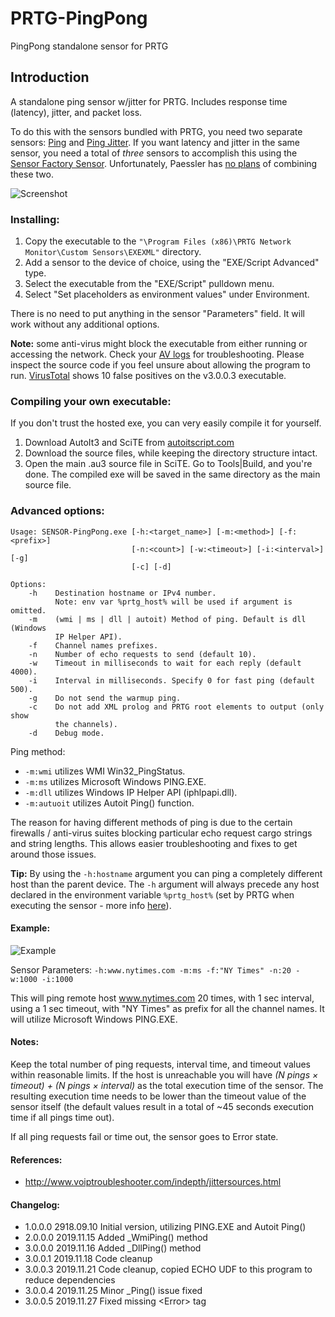 # PRTG-PingPong

PingPong standalone sensor for PRTG

## Introduction

A standalone ping sensor w/jitter for PRTG. Includes response time (latency), jitter, and packet loss.

To do this with the sensors bundled with PRTG, you need two separate sensors: [Ping](https://www.paessler.com/manuals/prtg/ping_sensor) and [Ping Jitter](https://www.paessler.com/manuals/prtg/ping_jitter_sensor). If you want latency and jitter in the same sensor, you need a total of *three* sensors to accomplish this using the [Sensor Factory Sensor](https://www.paessler.com/manuals/prtg/sensor_factory_sensor). Unfortunately, Paessler has [no plans](https://kb.paessler.com/en/topic/60679-ping-jitter-as-additional-channel-in-ping-sensor) of combining these two.

![Screenshot](https://i.imgur.com/4wN1mPQ.png)

### Installing:

1. Copy the executable to the `"\Program Files (x86)\PRTG Network Monitor\Custom Sensors\EXEXML"`  directory.
2. Add a sensor to the device of choice, using the "EXE/Script Advanced" type.
3. Select the executable from the "EXE/Script" pulldown menu.
4. Select "Set placeholders as environment values" under Environment.

There is no need to put anything in the sensor "Parameters" field. It will work without any additional options.

**Note:** some anti-virus might block the executable from either running or accessing the network. Check your [AV logs](https://i.imgur.com/UG5mFNA.png) for troubleshooting. Please inspect the source code if you feel unsure about allowing the program to run. [VirusTotal](https://www.virustotal.com/gui/file/228450fea535f5f6ee049e808c4b681b21a51863f36b2c2f31030e574bdf1d97/detection) shows 10 false positives on the v3.0.0.3 executable.  


### Compiling your own executable:
If you don't trust the hosted exe, you can very easily compile it for yourself.
1. Download AutoIt3 and SciTE from [autoitscript.com](https://www.autoitscript.com/site/autoit/downloads/)
2. Download the source files, while keeping the directory structure intact.
3. Open the main .au3 source file in SciTE. Go to Tools|Build, and you're done. The compiled exe will be saved in the same directory as the main source file.

### Advanced options:

```
Usage: SENSOR-PingPong.exe [-h:<target_name>] [-m:<method>] [-f:<prefix>]
                           [-n:<count>] [-w:<timeout>] [-i:<interval>] [-g]
                           [-c] [-d]

Options:
    -h    Destination hostname or IPv4 number.
          Note: env var %prtg_host% will be used if argument is omitted.
    -m    (wmi | ms | dll | autoit) Method of ping. Default is dll (Windows
          IP Helper API).
    -f    Channel names prefixes.
    -n    Number of echo requests to send (default 10).
    -w    Timeout in milliseconds to wait for each reply (default 4000).
    -i    Interval in milliseconds. Specify 0 for fast ping (default 500).
    -g    Do not send the warmup ping.
    -c    Do not add XML prolog and PRTG root elements to output (only show
          the channels).
    -d    Debug mode.
```

Ping method:
* `-m:wmi` utilizes WMI Win32_PingStatus.
* `-m:ms` utilizes Microsoft Windows PING.EXE.
* `-m:dll` utilizes Windows IP Helper API (iphlpapi.dll).
* `-m:autuoit` utilizes Autoit Ping() function.

The reason for having different methods of ping is due to the certain firewalls / anti-virus suites blocking particular echo request cargo strings and string lengths. This allows easier troubleshooting and fixes to get around those issues.  

**Tip:** By using the `-h:hostname` argument you can ping a completely different host than the parent device. The `-h` argument will always precede any host declared in the environment variable `%prtg_host%` (set by PRTG when executing the sensor - more info [here](https://www.paessler.com/manuals/prtg/custom_sensors)).

#### Example:

![Example](https://i.imgur.com/xv4AowI.png)


Sensor Parameters: `-h:www.nytimes.com -m:ms -f:"NY Times" -n:20 -w:1000 -i:1000`

This will ping remote host www.nytimes.com 20 times, with 1 sec interval, using a 1 sec timeout, with "NY Times" as prefix for all the channel names. It will utilize Microsoft Windows PING.EXE.


#### Notes:


Keep the total number of ping requests, interval time, and timeout values within reasonable limits. If the host is unreachable you will have *(N pings × timeout) + (N pings × interval)* as the total execution time of the sensor. The resulting execution time needs to be lower than the timeout value of the sensor itself (the default values result in a total of ~45 seconds execution time if all pings time out).

If all ping requests fail or time out, the sensor goes to Error state.

#### References:
* http://www.voiptroubleshooter.com/indepth/jittersources.html

#### Changelog:
* 1.0.0.0		2918.09.10		Initial version, utilizing PING.EXE and Autoit Ping()
* 2.0.0.0		2019.11.15		Added _WmiPing() method
* 3.0.0.0		2019.11.16		Added _DllPing() method
* 3.0.0.1		2019.11.18		Code cleanup
* 3.0.0.3		2019.11.21		Code cleanup, copied ECHO UDF to this program to reduce dependencies
* 3.0.0.4		2019.11.25		Minor _Ping() issue fixed
* 3.0.0.5		2019.11.27		Fixed missing \<Error\> tag
